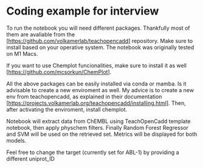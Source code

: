 # Coding example for interview

To run the notebook you will need different packages. 
Thankfully most of them are avaliable from the [https://github.com/volkamerlab/teachopencadd] repository.
Make sure to install based on your operative system. The notebook was originally tested on M1 Macs.

If you want to use Chemplot funcionalities, make sure to install it as well [https://github.com/mcsorkun/ChemPlot].


All the above packages can be easily installed via conda or mamba. Is it advisable to create a new enviroment as well.
My advice is to create a new env from teachopencadd, as explained in their documentation [https://projects.volkamerlab.org/teachopencadd/installing.html]. Then, after activating the enviroment, install chemplot.


Notebook will extract data from ChEMBL using TeachOpenCadd template notebook, then apply physchem filters. Finally Random Forest Regressor and SVM will be used on the retrieved set.
Metrics will be displayed for both models. 

Feel free to change the target (currently set for ABL-1) by providing a different uniprot_ID
